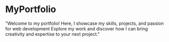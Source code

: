# MyPortfolio
"Welcome to my portfolio! Here, I showcase my skills, projects, and passion for  web development Explore my work and discover how I can bring creativity and expertise to your next project."
